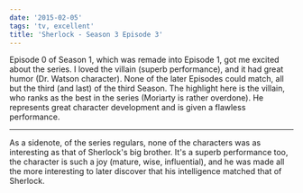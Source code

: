 ```yaml
---
date: '2015-02-05'
tags: 'tv, excellent'
title: 'Sherlock - Season 3 Episode 3'
---
```


Episode 0 of Season 1, which was remade into Episode 1, got me excited
about the series. I loved the villain (superb performance), and it had
great humor (Dr. Watson character). None of the later Episodes could
match, all but the third (and last) of the third Season. The highlight
here is the villain, who ranks as the best in the series (Moriarty is
rather overdone). He represents great character development and is given
a flawless performance.

------------------------------------------------------------------------

As a sidenote, of the series regulars, none of the characters was as
interesting as that of Sherlock\'s big brother. It\'s a superb
performance too, the character is such a joy (mature, wise,
influential), and he was made all the more interesting to later discover
that his intelligence matched that of Sherlock.
